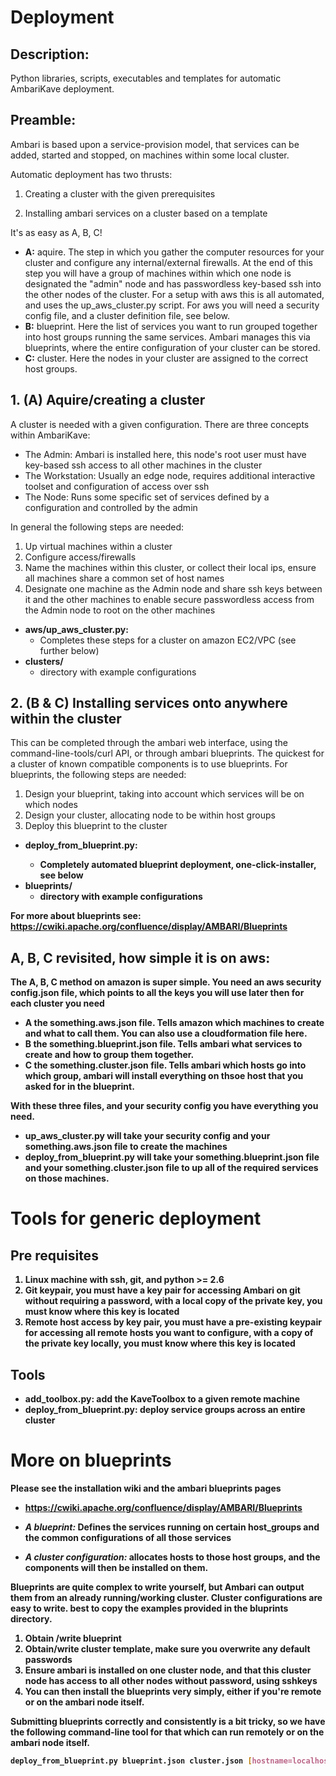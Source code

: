Deployment
===========

Description:
------------

Python libraries, scripts, executables and templates for automatic AmbariKave deployment.

Preamble:
---------

Ambari is based upon a service-provision model, that services can be added, started and stopped, on machines within some local cluster.

Automatic deployment has two thrusts:

1. Creating a cluster with the given prerequisites

2. Installing ambari services on a cluster based on a template

It's as easy as A, B, C!

* **A:** aquire. The step in which you gather the computer resources for your cluster and configure any internal/external firewalls. At the end of this step you will have a group of machines within which one node is designated the "admin" node and has passwordless key-based ssh into the other nodes of the cluster. For a setup with aws this is all automated, and uses the up\_aws\_cluster.py script. For aws you will need a security config file, and a cluster definition file, see below.
* **B:** blueprint. Here the list of services you want to run grouped together into host groups running the same services. Ambari manages this via blueprints, where the entire configuration of your cluster can be stored.
* **C:** cluster. Here the nodes in your cluster are assigned to the correct host groups.

## 1. (**A**) Aquire/creating a cluster

A cluster is needed with a given configuration. There are three concepts within AmbariKave:

* The Admin: Ambari is installed here, this node's root user must have key-based ssh access to all other machines in the cluster
* The Workstation: Usually an edge node, requires additional interactive toolset and configuration of access over ssh
* The Node: Runs some specific set of services defined by a configuration and controlled by the admin

In general the following steps are needed:

1. Up virtual machines within a cluster
2. Configure access/firewalls
3. Name the machines within this cluster, or collect their local ips, ensure all machines share a common set of host names
3. Designate one machine as the Admin node and share ssh keys between it and the other machines to enable secure passwordless access from the Admin node to root on the other machines

* <b>aws/up\_aws\_cluster.py:</b>
   * Completes these steps for a cluster on amazon EC2/VPC (see further below)
* <b>clusters/</b>
   * directory with example configurations


## 2. (**B** & **C**) Installing services onto anywhere within the cluster

This can be completed through the ambari web interface, using the command-line-tools/curl API, or through ambari blueprints. The quickest for a cluster of known compatible components is to use blueprints. For blueprints, the following steps are needed:

1. Design your blueprint, taking into account which services will be on which nodes
2. Design your cluster, allocating node to be within host groups
3. Deploy this blueprint to the cluster

* <b>deploy\_from\_blueprint.py:<b>
   * Completely automated blueprint deployment, one-click-installer, see below
* <b>blueprints/</b>
   * directory with example configurations

For more about blueprints see: https://cwiki.apache.org/confluence/display/AMBARI/Blueprints

## **A, B, C** revisited, how simple it is on aws:

The **A, B, C** method on amazon is super simple. You need an aws security config.json file, which points to all the keys you will use later then for each cluster you need

* **A** the something.aws.json file. Tells amazon which machines to create and what to call them. You can also use a cloudformation file here.
* **B** the something.blueprint.json file. Tells ambari what services to create and how to group them together.
* **C** the something.cluster.json file. Tells ambari which hosts go into which group, ambari will install everything on thsoe host that you asked for in the blueprint.

With these three files, and your security config you have everything you need.
* up\_aws\_cluster.py will take your security config and your something.aws.json file to create the machines
* deploy\_from\_blueprint.py will take your something.blueprint.json file and your something.cluster.json file to up all of the required services on those machines.


# Tools for generic deployment

## Pre requisites

1. Linux machine with ssh, git, and python &gt;= 2.6
2. Git keypair, you must have a key pair for accessing Ambari on git without requiring a password, with a local copy of the private key, you must know where this key is located
3. Remote host access by key pair, you must have a pre-existing keypair for accessing all remote hosts you want to configure, with a copy of the private key locally, you must know where this key is located

## Tools

* add\_toolbox.py: add the KaveToolbox to a given remote machine
* deploy\_from\_blueprint.py: deploy service groups across an entire cluster

# More on blueprints

Please see the installation wiki and the ambari blueprints pages

* https://cwiki.apache.org/confluence/display/AMBARI/Blueprints


* _A blueprint:_ Defines the services running on certain host_groups and the common configurations of all those services
* _A cluster configuration:_ allocates hosts to those host groups, and the components will then be installed on them.

Blueprints are quite complex to write yourself, but Ambari can output them from an already running/working cluster. Cluster configurations are easy to write. best to copy the examples provided in the bluprints directory.

1. Obtain /write blueprint
2. Obtain/write cluster template, make sure you overwrite any default passwords
3. Ensure ambari is installed on one cluster node, and that this cluster node has access to all other nodes without password, using sshkeys
4. You can then install the blueprints very simply, either if you're remote or on the ambari node itself.

Submitting blueprints correctly and consistently is a bit tricky, so we have the following command-line tool for that which can run remotely or on the ambari node itself.

```sh
deploy_from_blueprint.py blueprint.json cluster.json [hostname=localhost] [access_key_if_remote]
```

